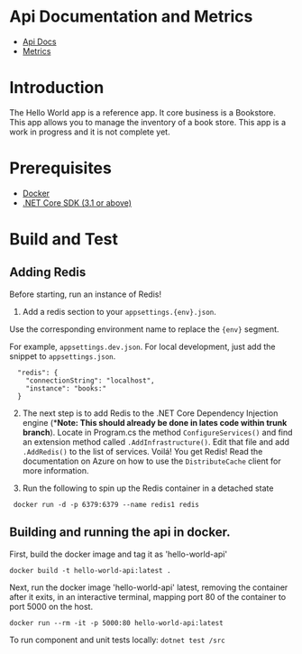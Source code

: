# Api Documentation and Metrics

- [Api Docs](http://localhost:5000/docs)
- [Metrics](http://localhost:5000/metrics)

# Introduction
The Hello World app is a reference app. It core business is a Bookstore. This app allows you to manage the inventory of a book store. This app is a work in progress and it is not complete yet.

# Prerequisites
- [Docker](https://www.docker.com/)
- [.NET Core SDK (3.1 or above)](https://docs.microsoft.com/en-us/dotnet/core/install/sdk)

# Build and Test

## Adding Redis
Before starting, run an instance of Redis!

1. Add a redis section to your `appsettings.{env}.json`.

Use the corresponding environment name to replace the `{env}` segment.

For example, `appsettings.dev.json`. For local development, just add the snippet to `appsettings.json`.

```
  "redis": {
    "connectionString": "localhost",
    "instance": "books:"
  }
```

2. The next step is to add Redis to the .NET Core Dependency Injection engine (***Note: This should already be done in lates code within trunk branch**).
    Locate in Program.cs the method `ConfigureServices()` and find an extension method called `.AddInfrastructure()`.
    Edit that file and add `.AddRedis()` to the list of services. Voilá! You get Redis! Read the documentation on Azure on how to use the `DistributeCache` client for more information.

3. Run the following to spin up the Redis container in a detached state

``` docker run -d -p 6379:6379 --name redis1 redis```

## Building and running the api in docker.

First, build the docker image and tag it as 'hello-world-api'

``` docker build -t hello-world-api:latest . ```

Next, run the docker image 'hello-world-api' latest,
    removing the container after it exits,
    in an interactive terminal,
    mapping port 80 of the container to port 5000 on the host.

``` docker run --rm -it -p 5000:80 hello-world-api:latest ```

To run component and unit tests locally:
``` dotnet test /src ```
